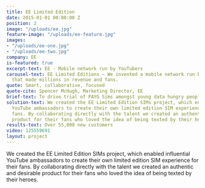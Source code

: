 ```yaml
---
title: EE Limited Edition
date: 2015-01-01 00:00:00 Z
position: 2
image: "/uploads/ee.jpg"
feature-image: "/uploads/ee-feature.jpg"
images:
- "/uploads/ee-one.jpg"
- "/uploads/ee-two.jpg"
company: EE
is-featured: true
excerpt-text: EE - Mobile network run by YouTubers
carousel-text: EE Limited Editions – We invented a mobile network run by YouTubers
  that made millions in revenue and fans.
quote: Smart, collaborative, focused
quote-cite: Spencer McHugh, Marketing Director, EE
brief-text: To drive trial of PAYG Sims amongst young data hungry people
solution-text: We created the EE Limited Edition SIMs project, which enabled influential
  YouTube ambassadors to create their own limited edition SIM experience for their
  fans. By collaborating directly with the talent we created an authentic and desirable
  product for their fans who loved the idea of being texted by their heroes.
results-text: Over 55,000 new customers
video: 125559691
layout: project
---
```


We created the EE Limited Edition SIMs project, which enabled influential YouTube ambassadors to create their own limited edition SIM experience for their fans. By collaborating directly with the talent we created an authentic and desirable product for their fans who loved the idea of being texted by their heroes.